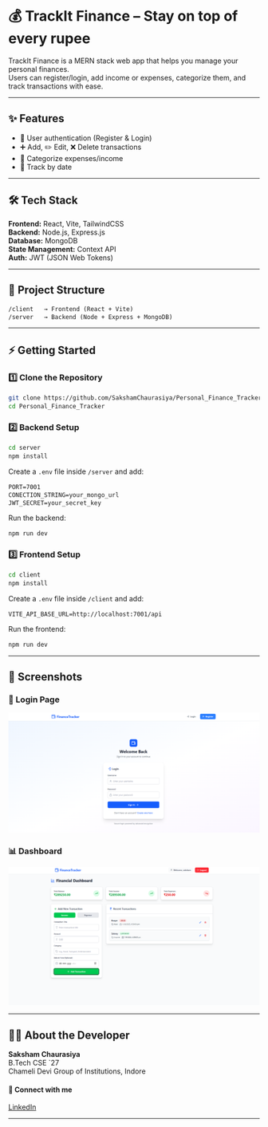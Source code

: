 # 💰 TrackIt Finance – Stay on top of every rupee

TrackIt Finance is a MERN stack web app that helps you manage your personal finances.  
Users can register/login, add income or expenses, categorize them, and track transactions with ease.

---

## ✨ Features

- 🔐 User authentication (Register & Login)  
- ➕ Add, ✏️ Edit, ❌ Delete transactions  
- 📂 Categorize expenses/income  
- 📅 Track by date  

---

## 🛠️ Tech Stack

**Frontend:** React, Vite, TailwindCSS  
**Backend:** Node.js, Express.js  
**Database:** MongoDB  
**State Management:** Context API  
**Auth:** JWT (JSON Web Tokens)  

---

## 📂 Project Structure

```
/client   → Frontend (React + Vite)
/server   → Backend (Node + Express + MongoDB)
```

---

## ⚡ Getting Started

### 1️⃣ Clone the Repository
```bash
git clone https://github.com/SakshamChaurasiya/Personal_Finance_Tracker.git
cd Personal_Finance_Tracker
```

### 2️⃣ Backend Setup
```bash
cd server
npm install
```

Create a `.env` file inside `/server` and add:
```env
PORT=7001
CONECTION_STRING=your_mongo_url
JWT_SECRET=your_secret_key
```

Run the backend:
```bash
npm run dev
```

### 3️⃣ Frontend Setup
```bash
cd client
npm install
```

Create a `.env` file inside `/client` and add:
```env
VITE_API_BASE_URL=http://localhost:7001/api
```

Run the frontend:
```bash
npm run dev
```

---

## 📸 Screenshots  

### 🔐 Login Page  
![Login Screenshot](./screenshots/login.png)

### 📊 Dashboard  
![Dashboard Screenshot](./screenshots/dashboard.png)

---

## 👨‍💻 About the Developer

**Saksham Chaurasiya**  
B.Tech CSE `27  
Chameli Devi Group of Institutions, Indore  

#### 🔗 Connect with me  
[LinkedIn](https://www.linkedin.com/in/saksham-chaurasiya-14f/)  

---
